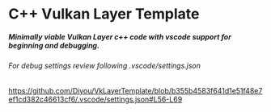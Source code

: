 # C++ Vulkan Layer Template

##### Minimally viable Vulkan Layer c++ code with vscode support for beginning and debugging.

###### For debug settings review following .vscode/settings.json
https://github.com/Diyou/VkLayerTemplate/blob/b355b4583f641d1e51f48e7ef1cd382c46613cf6/.vscode/settings.json#L56-L69
